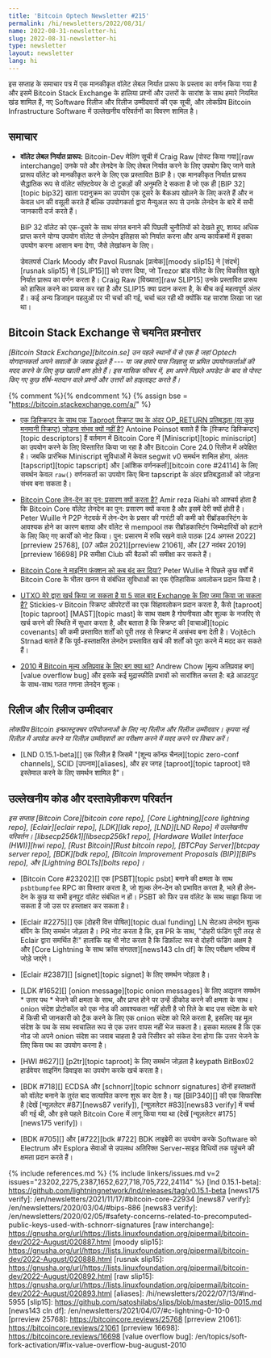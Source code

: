 ```yaml
---
title: 'Bitcoin Optech Newsletter #215'
permalink: /hi/newsletters/2022/08/31/
name: 2022-08-31-newsletter-hi
slug: 2022-08-31-newsletter-hi
type: newsletter
layout: newsletter
lang: hi
---
```

इस सप्ताह के समाचार पत्र में एक मानकीकृत वॉलेट लेबल निर्यात प्रारूप के प्रस्ताव
का वर्णन किया गया है और इसमें Bitcoin Stack Exchange के हालिया प्रश्नों
और उत्तरों के सारांश के साथ हमारे नियमित खंड शामिल हैं, नए Software रिलीज और
रिलीज उम्मीदवारों की एक सूची, और लोकप्रिय Bitcoin Infrastructure Software
में उल्लेखनीय परिवर्तनों का विवरण शामिल है।

## समाचार

- **<!--wallet-label-export-format-->वॉलेट लेबल निर्यात प्रारूप:** Bitcoin-Dev मेलिंग सूची में Craig
  Raw [पोस्ट किया गया][raw interchange] उनके पते और लेनदेन के लिए लेबल निर्यात करने के लिए उपयोग किए जाने
  वाले प्रारूप वॉलेट को मानकीकृत करने के लिए एक प्रस्तावित BIP है। एक मानकीकृत निर्यात प्रारूप सैद्धांतिक रूप से वॉलेट
  सॉफ़्टवेयर के दो टुकड़ों की अनुमति दे सकता है जो एक ही [BIP 32][topic bip32] खाता पदानुक्रम का उपयोग एक
  दूसरे के बैकअप खोलने के लिए करते हैं और न केवल धन की वसूली करते हैं बल्कि उपयोगकर्ता द्वारा मैन्युअल रूप से उनके
  लेनदेन के बारे में सभी जानकारी दर्ज करते हैं।

  BIP 32 वॉलेट को एक-दूसरे के साथ संगत बनाने की पिछली चुनौतियों को देखते हुए, शायद अधिक प्राप्त
  करने योग्य उपयोग वॉलेट से लेनदेन इतिहास को निर्यात करना और अन्य कार्यक्रमों में
  इसका उपयोग करना आसान बना देगा, जैसे लेखांकन के लिए।

  डेवलपर्स Clark Moody और Pavol Rusnak [प्रत्येक][moody slip15] ने [संदर्भ][rusnak slip15] से
  [SLIP15][] को उत्तर दिया, जो Trezor ब्रांड वॉलेट के लिए विकसित खुले निर्यात प्रारूप का वर्णन करता है।
  Craig Raw [विख्यात][raw SLIP15] उनके प्रस्तावित प्रारूप को हासिल करने का प्रयास कर रहा
  है और SLIP15 क्या प्रदान करता है, के बीच कई महत्वपूर्ण अंतर हैं। कई अन्य डिजाइन पहलुओं पर भी
  चर्चा की गई, चर्चा चल रही थी क्योंकि यह सारांश लिखा जा रहा था।

## Bitcoin Stack Exchange से चयनित प्रश्नोत्तर

*[Bitcoin Stack Exchange][bitcoin.se] उन पहले स्थानों में से एक है जहां Optech योगदानकर्ता अपने सवालों
के जवाब ढूंढते हैं --- या जब हमारे पास जिज्ञासु या भ्रमित उपयोगकर्ताओं की मदद करने के लिए कुछ खाली क्षण होते हैं। इस
मासिक फीचर में, हम अपने पिछले अपडेट के बाद से पोस्ट किए गए कुछ शीर्ष-मतदान वाले प्रश्नों और उत्तरों को हाइलाइट
करते हैं।*

{% comment %}<!-- https://bitcoin.stackexchange.com/search?tab=votes&q=created%3a1m..%20is%3aanswer -->{% endcomment %}
{% assign bse = "https://bitcoin.stackexchange.com/a/" %}

- [<!--why-isn't-it-possible-to-add-an-op_return-commitment-(or-some-arbitrary-script)-inside-a-taproot-script-path-with-a-descriptor--> एक डिस्क्रिप्टर के साथ एक Taproot स्क्रिप्ट पथ के अंदर OP_RETURN प्रतिबद्धता (या कुछ मनमानी स्क्रिप्ट) जोड़ना संभव क्यों नहीं है?]({{bse}}114948)
  Antoine Poinsot बताते हैं कि [स्क्रिप्ट डिस्क्रिप्टर][topic descriptors] हैं वर्तमान में
  Bitcoin Core में [Miniscript][topic miniscript] का उपयोग करने के लिए विस्तारित
  किया जा रहा है और Bitcoin Core 24.0 रिलीज में अपेक्षित है। जबकि प्रारंभिक Miniscript
  सुविधाओं में केवल segwit v0 समर्थन शामिल होगा, अंततः [tapscript][topic tapscript]
  और [आंशिक वर्णनकर्ता][bitcoin core #24114] के लिए समर्थन केवल `raw()` वर्णनकर्ता का उपयोग किए
  बिना tapscript के अंदर प्रतिबद्धताओं को जोड़ना संभव बना सकता है।

- [<!--why-does-bitcoin-core-rebroadcast-transactions?--> Bitcoin Core लेन-देन का पुन: प्रसारण क्यों करता है?]({{bse}}114973)
  Amir reza Riahi को आश्चर्य होता है कि Bitcoin Core वॉलेट लेनदेन का पुन: प्रसारण क्यों
  करता है और इसमें देरी क्यों होती है। Peter Wuille ने P2P नेटवर्क में लेन-देन के प्रसार की
  गारंटी की कमी को रीब्रॉडकास्टिंग के आवश्यक होने का कारण बताया और वॉलेट से mempool तक
  रीब्रॉडकास्टिंग जिम्मेदारियों को हटाने के लिए किए गए कार्यों को नोट किया। पुन: प्रसारण में रुचि
  रखने वाले पाठक [24 अगस्त 2022][prreview 25768], [07 अप्रैल 2021][prreview 21061],
  और [27 नवंबर 2019][prreview 16698] PR समीक्षा Club की बैठकों की समीक्षा कर सकते हैं।

- [<!--when-did-bitcoin-core-deprecate-the-mining-function?--> Bitcoin Core ने माइनिंग फंक्शन को कब बंद कर दिया?]({{bse}}114687)
  Peter Wullie ने पिछले कुछ वर्षों में Bitcoin Core के भीतर खनन से संबंधित
  सुविधाओं का एक ऐतिहासिक अवलोकन प्रदान किया है।

- [<!--utxo-spendable-by-me-or-deposit-to-exchange-after-5-years?--> UTXO मेरे द्वारा खर्च किया जा सकता है या 5 साल बाद Exchange के लिए जमा किया जा सकता है?]({{bse}}114901)
  Stickies-v Bitcoin स्क्रिप्ट ऑपरेटरों का एक सिंहावलोकन प्रदान करता है, कैसे
  [taproot][topic taproot] ​​[MAST][topic mast] के साथ सक्षम है
  गोपनीयता और शुल्क के नजरिए से खर्च करने की स्थिति में सुधार करता है, और बताता है
  कि स्क्रिप्ट की [वाचाओं][topic covenants] की कमी प्रस्तावित शर्तों को पूरी तरह से स्क्रिप्ट
  में असंभव बना देती है। Vojtěch Strnad बताते हैं कि पूर्व-हस्ताक्षरित लेनदेन प्रस्तावित खर्च की
  शर्तों को पूरा करने में मदद कर सकते हैं।

- [<!--what-was-the-bug-for-the-bitcoin-value-overflow-in-2010?--> 2010 में Bitcoin मूल्य अतिप्रवाह के लिए बग क्या था?]({{bse}}114694)
  Andrew Chow [मूल्य अतिप्रवाह बग][value overflow bug] और इसके कई मुद्रास्फीति प्रभावों को सारांशित
  करता है: बड़े आउटपुट के साथ-साथ गलत गणना लेनदेन शुल्क।

## रिलीज और रिलीज उम्मीदवार

*लोकप्रिय Bitcoin इन्फ्रास्ट्रक्चर परियोजनाओं के लिए नए रिलीज और रिलीज उम्मीदवार। कृपया नई रिलीज़ में
अपग्रेड करने या रिलीज़ उम्मीदवारों का परीक्षण करने में मदद करने पर विचार करें।*

- [LND 0.15.1-beta][] एक रिलीज़ है जिसमें "[शून्य कॉन्फ़ चैनल][topic zero-conf channels],
  SCID [उपनाम][aliases], और हर जगह [taproot][topic taproot] पते इस्तेमाल
  करने के लिए समर्थन शामिल है"।

## उल्लेखनीय कोड और दस्तावेज़ीकरण परिवर्तन

*इस सप्ताह [Bitcoin Core][bitcoin core repo], [Core Lightning][core lightning repo],
[Eclair][eclair repo], [LDK][ldk repo], [LND][LND Repo] में उल्लेखनीय परिवर्तन।
[libsecp256k1][libsecp256k1 repo], [Hardware Wallet Interface (HWI)][hwi repo],
[Rust Bitcoin][Rust bitcoin repo], [BTCPay Server][btcpay server repo],
[BDK][bdk repo], [Bitcoin Improvement Proposals (BIP)][BIPs repo], और
[Lightning BOLTs][bolts repo]।*

- [Bitcoin Core #23202][] एक [PSBT][topic psbt] बनाने की क्षमता के साथ `psbtbumpfee` RPC
  का विस्तार करता है, जो शुल्क लेन-देन को प्रभावित करता है, भले ही लेन-देन के कुछ या सभी इनपुट वॉलेट संबंधित
  न हों। PSBT को फिर उस वॉलेट के साथ साझा किया जा सकता है जो उस पर हस्ताक्षर कर सकता है।

- [Eclair #2275][] एक [दोहरी वित्त पोषित][topic dual funding] LN सेटअप लेनदेन शुल्क बंपिंग के लिए
  समर्थन जोड़ता है। PR नोट करता है कि, इस PR के साथ, "दोहरी फंडिंग पूरी तरह से Eclair द्वारा समर्थित है!"
  हालांकि यह भी नोट करता है कि डिफ़ॉल्ट रूप से दोहरी फंडिंग अक्षम है और [Core Lightning के साथ क्रॉस संगतता][news143 cln df]
  के लिए परीक्षण भविष्य में जोड़े जाएंगे।

- [Eclair #2387][] [signet][topic signet] के लिए समर्थन जोड़ता है।

- [LDK #1652][] [onion message][topic onion messages] के लिए अद्यतन समर्थन * उत्तर पथ *
  भेजने की क्षमता के साथ, और प्राप्त होने पर उन्हें डीकोड करने की क्षमता के साथ। onion संदेश प्रोटोकॉल को
  एक नोड की आवश्यकता नहीं होती है जो रिले के बाद उस संदेश के बारे में किसी भी जानकारी को ट्रैक करने के
  लिए एक onion संदेश को रिले करता है, इसलिए यह मूल संदेश के पथ के साथ स्वचालित रूप से एक उत्तर
  वापस नहीं भेज सकता है। इसका मतलब है कि एक नोड जो अपने onion संदेश का जवाब चाहता है उसे रिसीवर
  को संकेत देना होगा कि उत्तर भेजने के लिए किस पथ का उपयोग करना है।

- [HWI #627][] [p2tr][topic taproot] के लिए समर्थन जोड़ता है keypath BitBox02 हार्डवेयर साइनिंग
  डिवाइस का उपयोग करके खर्च करता है।

- [BDK #718][] ECDSA और [schnorr][topic schnorr signatures] दोनों हस्ताक्षरों को वॉलेट बनाने के
  तुरंत बाद सत्यापित करना शुरू कर देता है। यह [BIP340][] की एक सिफारिश है (देखें [न्यूज़लेटर #87][news87 verify]),
  [न्यूज़लेटर #83][news83 verify] में चर्चा की गई थी, और इसे पहले Bitcoin Core में लागू किया गया था
  (देखें [न्यूज़लेटर #175][news175 verify])।

- [BDK #705][] और [#722][bdk #722] BDK लाइब्रेरी का उपयोग करके Software को Electrum और Esplora
  सेवाओं से उपलब्ध अतिरिक्त Server-साइड विधियों तक पहुंचने की क्षमता प्रदान करते हैं।

{% include references.md %}
{% include linkers/issues.md v=2 issues="23202,2275,2387,1652,627,718,705,722,24114" %}
[lnd 0.15.1-beta]: https://github.com/lightningnetwork/lnd/releases/tag/v0.15.1-beta
[news175 verify]: /en/newsletters/2021/11/17/#bitcoin-core-22934
[news87 verify]: /en/newsletters/2020/03/04/#bips-886
[news83 verify]: /en/newsletters/2020/02/05/#safety-concerns-related-to-precomputed-public-keys-used-with-schnorr-signatures
[raw interchange]: https://gnusha.org/url/https://lists.linuxfoundation.org/pipermail/bitcoin-dev/2022-August/020887.html
[moody slip15]: https://gnusha.org/url/https://lists.linuxfoundation.org/pipermail/bitcoin-dev/2022-August/020888.html
[rusnak slip15]: https://gnusha.org/url/https://lists.linuxfoundation.org/pipermail/bitcoin-dev/2022-August/020892.html
[raw slip15]: https://gnusha.org/url/https://lists.linuxfoundation.org/pipermail/bitcoin-dev/2022-August/020893.html
[aliases]: /hi/newsletters/2022/07/13/#lnd-5955
[slip15]: https://github.com/satoshilabs/slips/blob/master/slip-0015.md
[news143 cln df]: /en/newsletters/2021/04/07/#c-lightning-0-10-0
[prreview 25768]: https://bitcoincore.reviews/25768
[prreview 21061]: https://bitcoincore.reviews/21061
[prreview 16698]: https://bitcoincore.reviews/16698
[value overflow bug]: /en/topics/soft-fork-activation/#fix-value-overflow-bug-august-2010
